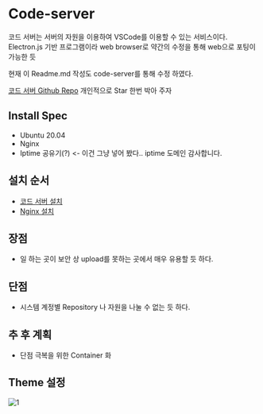 # Code-server

코드 서버는 서버의 자원을 이용하여 VSCode를 이용할 수 있는 서비스이다.
Electron.js 기반 프로그램이라 web browser로 약간의 수정을 통해 web으로 포팅이 가능한 듯

현재 이 Readme.md 작성도 code-server를 통해 수정 하였다.

<a href="https://github.com/cdr/code-server">코드 서버 Github Repo</a>
<span>개인적으로 Star 한번 박아 주자</span> 

## Install Spec 

 - Ubuntu 20.04
 - Nginx
 - Iptime 공유기(?) <- 이건 그냥 넣어 봤다.. iptime 도메인 감사합니다.


## 설치 순서

 - <a href="https://github.com/och5351/code-server/blob/main/code-server.md">코드 서버 설치</a>
 - <a href="https://github.com/och5351/code-server/blob/main/Nginx.md">Nginx 설치</a>

## 장점

 - 일 하는 곳이 보안 상 upload를 못하는 곳에서 매우 유용할 듯 하다. 

## 단점

 - 시스템 계정별 Repository 나 자원을 나눌 수 없는 듯 하다.

## 추 후 계획

 - 단점 극복을 위한 Container 화

 ## Theme 설정

 ![1](https://user-images.githubusercontent.com/45858414/123279277-ac49af00-d542-11eb-8fd0-9e29200783e3.png)